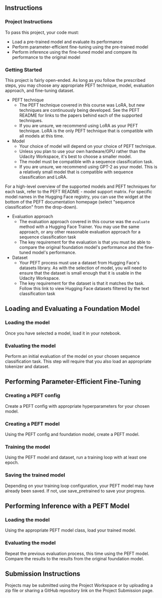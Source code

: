 ## Instructions
### Project Instructions
To pass this project, your code must:

+ Load a pre-trained model and evaluate its performance
+ Perform parameter-efficient fine-tuning using the pre-trained model
+ Perform inference using the fine-tuned model and compare its performance to the original model

### Getting Started
This project is fairly open-ended. As long as you follow the prescribed steps, you may choose any appropriate PEFT technique, model, evaluation approach, and fine-tuning dataset.

+ PEFT technique
  - The PEFT technique covered in this course was LoRA, but new techniques are continuously being developed. See the PEFT README for links to the papers behind each of the supported techniques.
  - If you are unsure, we recommend using LoRA as your PEFT technique. LoRA is the only PEFT technique that is compatible with all models at this time.
+ Model
  - Your choice of model will depend on your choice of PEFT technique.
  - Unless you plan to use your own hardware/GPU rather than the Udacity Workspace, it's best to choose a smaller model.
  - The model must be compatible with a sequence classification task.
  - If you are unsure, we recommend using GPT-2 as your model. This is a relatively small model that is compatible with sequence classification and LoRA.

For a high-level overview of the supported models and PEFT techniques for each task, refer to the PEFT README - model support matrix. For specific model names in the Hugging Face registry, you can use the widget at the bottom of the PEFT documentation homepage (select "sequence classification" from the drop-down).

+ Evaluation approach
  - The evaluation approach covered in this course was the ```evaluate``` method with a Hugging Face Trainer. You may use the same approach, or any other reasonable evaluation approach for a sequence classification task
  - The key requirement for the evaluation is that you must be able to compare the original foundation model's performance and the fine-tuned model's performance.
+ Dataset
  - Your PEFT process must use a dataset from Hugging Face's datasets library. As with the selection of model, you will need to ensure that the dataset is small enough that it is usable in the Udacity Workspace.
  - The key requirement for the dataset is that it matches the task. Follow this link to view Hugging Face datasets filtered by the text classification task

## Loading and Evaluating a Foundation Model
### Loading the model
Once you have selected a model, load it in your notebook.

### Evaluating the model
Perform an initial evaluation of the model on your chosen sequence classification task. This step will require that you also load an appropriate tokenizer and dataset.

## Performing Parameter-Efficient Fine-Tuning
### Creating a PEFT config
Create a PEFT config with appropriate hyperparameters for your chosen model.

### Creating a PEFT model
Using the PEFT config and foundation model, create a PEFT model.

### Training the model
Using the PEFT model and dataset, run a training loop with at least one epoch.

### Saving the trained model
Depending on your training loop configuration, your PEFT model may have already been saved. If not, use save_pretrained to save your progress.

## Performing Inference with a PEFT Model
### Loading the model
Using the appropriate PEFT model class, load your trained model.

### Evaluating the model
Repeat the previous evaluation process, this time using the PEFT model. Compare the results to the results from the original foundation model.

## Submission Instructions
Projects may be submitted using the Project Workspace or by uploading a zip file or sharing a GitHub repository link on the Project Submission page.

